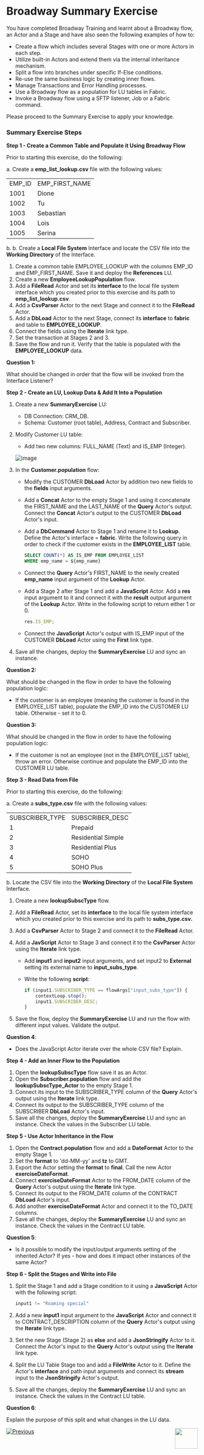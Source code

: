 # Broadway Summary Exercise

You have completed Broadway Training and learnt about a Broadway flow, an Actor and a Stage and have also seen the following examples of how to:

* Create a flow which includes several Stages with one or more Actors in each step. 
* Utilize built-in Actors and extend them via the internal inheritance mechanism.
* Split a flow into branches under specific If-Else conditions.
* Re-use the same business logic by creating inner flows.
* Manage Transactions and Error Handling processes.
* Use a Broadway flow as a population for LU tables in Fabric.
* Invoke a Broadway flow using a SFTP listener, Job or a Fabric command.



Please proceed to the Summary Exercise to apply your knowledge.



### Summary Exercise Steps

**Step 1 - Create a Common Table and Populate it Using Broadway Flow**

Prior to starting this exercise, do the following:

a. Create a **emp_list_lookup.csv** file with the following values:

<table>
<tbody>
<tr>
<td>EMP_ID</td>
<td>EMP_FIRST_NAME</td>
</tr>
<tr>
<td>1001</td>
<td>Dione</td>
</tr>
<tr>
<td>1002</td>
<td>Tu</td>
</tr>
<tr>
<td>1003</td>
<td>Sebastian</td>
</tr>
<tr>
<td>1004</td>
<td>Lois</td>
</tr>
<tr>
<td>1005</td>
<td>Serina</td>
</tr>
</tbody>
</table>

b. b. Create a **Local File System** Interface and locate the CSV file into the **Working Directory** of the Interface.

1. Create a common table EMPLOYEE_LOOKUP with the columns EMP_ID and EMP_FIRST_NAME. Save it and deploy the **References** LU.
2. Create a new **EmployeeLookupPopulation** flow.
3. Add a **FileRead** Actor and set its **interface** to the local file system interface which you created prior to this exercise and its path to **emp_list_lookup.csv**. 
4. Add a **CsvParser** Actor to the next Stage and connect it to the **FileRead** Actor.
5. Add a **DbLoad** Actor to the next Stage, connect its **interface** to **fabric** and table to **EMPLOYEE_LOOKUP**. 
6. Connect the fields using the **Iterate** link type.
7. Set the transaction at Stages 2 and 3. 
8. Save the flow and run it. Verify that the table is populated with the **EMPLOYEE_LOOKUP** data.

**Question 1:**

What should be changed in order that the flow will be invoked from the Interface Listener?

**Step 2 - Create an LU, Lookup Data & Add It Into a Population**

1. Create a new **SummaryExercise** LU:

   * DB Connection: CRM_DB.
   * Schema: Customer (root table), Address, Contract and Subscriber.

2. Modify Customer LU table:

   * Add two new columns: FULL_NAME (Text) and IS_EMP (Integer).

   ![image](images/exam_schema.PNG)

3. In the **Customer.population** flow:

   * Modify the CUSTOMER **DbLoad** Actor by addition two new fields to the **fields** input arguments.

   * Add a **Concat** Actor to the empty Stage 1 and using it concatenate the FIRST_NAME and the LAST_NAME of the **Query** Actor's output. Connect the **Concat** Actor's output to the CUSTOMER **DbLoad** Actor's input.

   * Add a **DbCommand** Actor to Stage 1 and rename it to **Lookup**. Define the Actor's interface = **fabric**. Write the following query in order to check if the customer exists in the **EMPLOYEE_LIST** table.

     ~~~sql
     SELECT COUNT(*) AS IS_EMP FROM EMPLOYEE_LIST
     WHERE emp_name = ${emp_name}
     ~~~

   * Connect the  **Query** Actor's FIRST_NAME to the newly created **emp_name** input argument of the **Lookup** Actor.

   * Add a Stage 2 after Stage 1 and add a **JavaScript** Actor. Add a **res** input argument to it and connect it with the **result** output argument of the **Lookup** Actor. Write in the following script to return either 1 or 0. 

     ~~~ javascript
     res.IS_EMP;
     ~~~

   * Connect the **JavaScript** Actor's output with IS_EMP input of the  CUSTOMER **DbLoad** Actor using the **First** link type.

4. Save all the changes, deploy the **SummaryExercise** LU and sync an instance. 

**Question 2:**

What should be changed in the flow in order to have the following population logic:

* If the customer is an employee (meaning the customer is found in the EMPLOYEE_LIST table), populate the EMP_ID into the CUSTOMER LU table. Otherwise - set it to 0.

**Question 3:**

What should be changed in the flow in order to have the following population logic:

* If the customer is not an employee (not in the EMPLOYEE_LIST table), throw an error. Otherwise continue and populate the EMP_ID into the CUSTOMER LU table.

**Step 3 - Read Data from File**

Prior to starting this exercise, do the following:

a. Create a **subs_type.csv** file with the following values:

<table>
<tbody>
<tr>
<td>SUBSCRIBER_TYPE</td>
<td>SUBSCRIBER_DESC</td>
</tr>
<tr>
<td>1</td>
<td>Prepaid</td>
</tr>
<tr>
<td>2</td>
<td>Residential Simple</td>
</tr>
<tr>
<td>3</td>
<td>Residential Plus</td>
</tr>
<tr>
<td>4</td>
<td>SOHO</td>
</tr>
<tr>
<td>5</td>
<td>SOHO Plus</td>
</tr>
</tbody>
</table>

b. Locate the CSV file into the **Working Directory** of the **Local File System** Interface.

1. Create a new **lookupSubscType** flow.

2. Add a **FileRead** Actor, set its **interface** to the local file system interface which you created prior to this exercise and its path to **subs_type.csv.**

3. Add a **CsvParser** Actor to Stage 2 and connect it to the **FileRead** Actor.

4. Add a **JavScript** Actor to Stage 3 and connect it to the  **CsvParser** Actor using the **Iterate** link type.

   * Add **input1** and **input2** input arguments, and set input2 to **External** setting its external name to **input_subs_type**.

   * Write the following **script**:

     ~~~javascript
     if (input1.SUBSCRIBER_TYPE == flowArgs["input_subs_type"]) {
         contextLoop.stop();
         input1.SUBSCRIBER_DESC;
     }
     ~~~

5. Save the flow, deploy the **SummaryExercise** LU and run the flow with different input values. Validate the output.

**Question 4**:

* Does the JavaScript Actor iterate over the whole CSV file? Explain.

**Step 4 - Add an Inner Flow to the Population**

1. Open the **lookupSubscType** flow save it as an Actor.
2. Open the **Subscriber.population** flow and add the **lookupSubscType_Actor** to the empty Stage 1. 
3. Connect its input to the SUBSCRIBER_TYPE column of the **Query** Actor's output using the **Iterate** link type.
4. Connect its output to the SUBSCRIBER_TYPE column of the SUBSCRIBER **DbLoad** Actor's input.
5. Save all the changes, deploy the **SummaryExercise** LU and sync an instance. Check the values in the Subscriber LU table.

**Step 5 - Use Actor Inheritance in the Flow**

1. Open the **Contract.population** flow and add a **DateFormat** Actor to the empty Stage 1.  
2. Set the **format** to 'dd-MM-yy' and **tz** to GMT. 
3. Export the Actor setting the **format** to **final**. Call the new Actor **exerciseDateFormat**. 
4. Connect **exerciseDateFormat** Actor to the FROM_DATE column of the **Query** Actor's output using the **Iterate** link type.
5. Connect its output to the FROM_DATE column of the CONTRACT **DbLoad** Actor's input.
6. Add another **exerciseDateFormat** Actor and connect it to the TO_DATE columns.
7. Save all the changes, deploy the **SummaryExercise** LU and sync an instance. Check the values in the Contract LU table.

**Question 5**:

* Is it possible to modify the input/output arguments setting of the inherited Actor? If yes - how and does it impact other instances of the same Actor?

**Step 6 - Split the Stages and Write into File**

1. Split the Stage 1 and add a Stage condition to it using a **JavaScript** Actor with the following script:

   ~~~javascript
   input1 != "Roaming special"
   ~~~

2. Add a new **input1** input argument to the  **JavaScript** Actor and connect it to CONTRACT_DESCRIPTION column of the **Query** Actor's output using the **Iterate** link type.

3. Set the new Stage (Stage 2) as **else** and add a **JsonStringify** Actor to it. Connect the Actor's input to the **Query** Actor's output using the **Iterate** link type.

4. Split the LU Table Stage too and add a **FileWrite** Actor to it. Define the Actor's **interface** and path input arguments and connect its **stream** input to the  **JsonStringify** Actor's output. 

5. Save all the changes, deploy the **SummaryExercise** LU and sync an instance. Check the values in the Contract LU table.

**Question 6**:

Explain the purpose of this split and what changes in the LU data.



[![Previous](/articles/images/Previous.png)](21_broadway_and_fabric_example.md)[<img align="right" width="60" height="54" src="/articles/images/Next.png">](22a_broadway_summary_exercise_solution.md)
